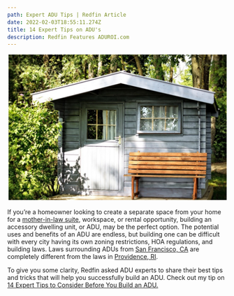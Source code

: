 ```yaml
---
path: Expert ADU Tips | Redfin Article
date: 2022-02-03T18:55:11.274Z
title: 14 Expert Tips on ADU's
description: Redfin Features ADUROI.com
---
```

![](../assets/blue-adu.jpg)



If you’re a homeowner looking to create a separate space from your home for a [mother-in-law suite](https://www.redfin.com/blog/what-is-a-mother-in-law-suite/), workspace, or rental opportunity, building an accessory dwelling unit, or ADU, may be the perfect option. The potential uses and benefits of an ADU are endless, but building one can be difficult with every city having its own zoning restrictions, HOA regulations, and building laws. Laws surrounding ADUs from [San Francisco, CA](https://www.redfin.com/city/17151/CA/San-Francisco/filter/status=active) are completely different from the laws in [Providence, RI](https://www.redfin.com/city/15272/RI/Providence).

To give you some clarity, Redfin asked ADU experts to share their best tips and tricks that will help you successfully build an ADU. Check out my tip on [14 Expert Tips to Consider Before You Build an ADU.](https://www.redfin.com/blog/build-an-adu/)